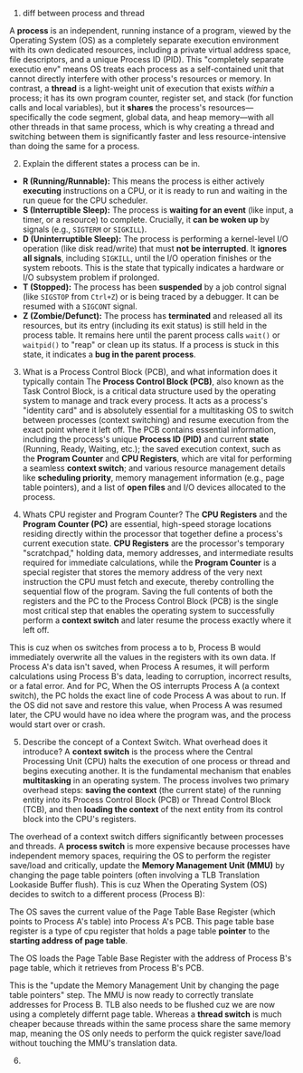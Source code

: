 1) diff between process and thread

A **process** is an independent, running instance of a program, viewed by the Operating System (OS) as a completely separate execution environment with its own dedicated resources, 
including a private virtual address space, file descriptors, and a unique Process ID (PID). This "completely separate executio env" means OS treats each process as a self-contained unit that
cannot directly interfere with other process's resources or memory. In contrast, a **thread** is a light-weight unit of execution that exists *within* a process; it has its own program counter, register set, and stack (for function calls and local variables), but it **shares** the process's resources—specifically the code segment, global data, and heap memory—with all other threads in that same process, which is why creating a thread and switching between them is significantly faster and less resource-intensive than doing the same for a process.

2) Explain the different states a process can be in.
* **R (Running/Runnable):** This means the process is either actively **executing** instructions on a CPU, or it is ready to run and waiting in the run queue for the CPU scheduler.
* **S (Interruptible Sleep):** The process is **waiting for an event** (like input, a timer, or a resource) to complete. Crucially, it **can be woken up** by signals (e.g., `SIGTERM` or `SIGKILL`).
* **D (Uninterruptible Sleep):** The process is performing a kernel-level I/O operation (like disk read/write) that must **not be interrupted**. It **ignores all signals**, including `SIGKILL`, until the I/O operation finishes or the system reboots. This is the state that typically indicates a hardware or I/O subsystem problem if prolonged.
* **T (Stopped):** The process has been **suspended** by a job control signal (like `SIGSTOP` from `Ctrl+Z`) or is being traced by a debugger. It can be resumed with a `SIGCONT` signal.
* **Z (Zombie/Defunct):** The process has **terminated** and released all its resources, but its entry (including its exit status) is still held in the process table. It remains here until the parent process calls `wait()` or `waitpid()` to "reap" or clean up its status. If a process is stuck in this state, it indicates a **bug in the parent process**.

3) What is a Process Control Block (PCB), and what information does it typically contain
The **Process Control Block (PCB)**, also known as the Task Control Block, is a critical data structure used by the operating system to manage and track every process. It acts as a process's "identity card" and is absolutely essential for a multitasking OS to switch between processes (context switching) and resume execution from the exact point where it left off. The PCB contains essential information, including the process's unique **Process ID (PID)** and current **state** (Running, Ready, Waiting, etc.); the saved execution context, such as the **Program Counter** and **CPU Registers**, which are vital for performing a seamless **context switch**; and various resource management details like **scheduling priority**, memory management information (e.g., page table pointers), and a list of **open files** and I/O devices allocated to the process.

4) Whats CPU register and Program Counter?
The **CPU Registers** and the **Program Counter (PC)** are essential, high-speed storage locations residing directly within the processor that together define a process's current execution state. **CPU Registers** are the processor's temporary "scratchpad," holding data, memory addresses, and intermediate results required for immediate calculations, while the **Program Counter** is a special register that stores the memory address of the very next instruction the CPU must fetch and execute, thereby controlling the sequential flow of the program. Saving the full contents of both the registers and the PC to the Process Control Block (PCB) is the single most critical step that enables the operating system to successfully perform a **context switch** and later resume the process exactly where it left off.

This is cuz when os switches from process a to b, Process B would immediately overwrite all the values in the registers with its own data. If Process A's data isn't saved, when Process A resumes, it will perform calculations using Process B's data, leading to corruption, incorrect results, or a fatal error. And for PC, When the OS interrupts Process A (a context switch), the PC holds the exact line of code Process A was about to run. If the OS did not save and restore this value, when Process A was resumed later, the CPU would have no idea where the program was, and the process would start over or crash. 

5) Describe the concept of a Context Switch. What overhead does it introduce?
A **context switch** is the process where the Central Processing Unit (CPU) halts the execution of one process or thread and begins executing another. It is the fundamental mechanism that enables **multitasking** in an operating system. The process involves two primary overhead steps: **saving the context** (the current state) of the running entity into its Process Control Block (PCB) or Thread Control Block (TCB), and then **loading the context** of the next entity from its control block into the CPU's registers.

The overhead of a context switch differs significantly between processes and threads. A **process switch** is more expensive because processes have independent memory spaces, requiring the OS to perform the register save/load and critically, update the **Memory Management Unit (MMU)** by changing the page table pointers (often involving a TLB Translation Lookaside Buffer flush). This is cuz When the Operating System (OS) decides to switch to a different process (Process B):

The OS saves the current value of the Page Table Base Register (which points to Process A's table) into Process A's PCB. This page table base register is a type of cpu register that holds a page table **pointer** to the **starting address of page table**. 

The OS loads the Page Table Base Register with the address of Process B's page table, which it retrieves from Process B's PCB.

This is the "update the Memory Management Unit by changing the page table pointers" step. The MMU is now ready to correctly translate addresses for Process B. TLB also needs to be flushed cuz we are now using a completely differnt page table. Whereas a **thread switch** is much cheaper because threads within the same process share the same memory map, meaning the OS only needs to perform the quick register save/load without touching the MMU's translation data.

6) 




